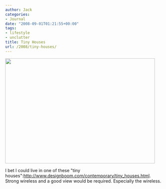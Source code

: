 ```yaml
---
author: Jack
categories:
- Journal
date: "2008-09-01T01:21:55+00:00"
tags:
- lifestyle
- unclutter
title: Tiny Houses
url: /2008/tiny-houses/
---
```


<img src="/files//tinyhouse.jpg" alt="" title="tinyhouse" width="480" height="338" class="alignnone size-full wp-image-2623 frame" />

I bet I could live in one of these "tiny houses":http://www.designboom.com/contemporary/tiny_houses.html. Strong wireless and a good view would be required. Especially the wireless.